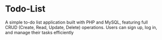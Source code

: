 # Todo-List
A simple to-do list application built with PHP and MySQL, featuring full CRUD (Create, Read, Update, Delete) operations. Users can sign up, log in, and manage their tasks efficiently
